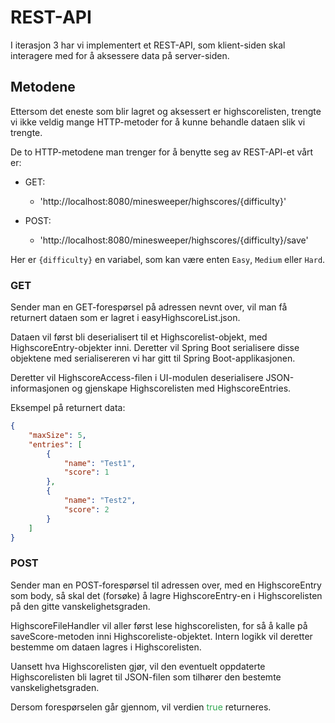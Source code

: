 
# REST-API


I iterasjon 3 har vi implementert et REST-API, som klient-siden skal interagere med for å aksessere data på server-siden.

  

## Metodene

Ettersom det eneste som blir lagret og aksessert er highscorelisten, trengte vi ikke veldig mange HTTP-metoder for å kunne behandle dataen slik vi trengte.

  

De to HTTP-metodene man trenger for å benytte seg av REST-API-et vårt er:

  

* GET:

    * 'http://localhost:8080/minesweeper/highscores/{difficulty}'

* POST:

    * 'http://localhost:8080/minesweeper/highscores/{difficulty}/save'

  

Her er `{difficulty}` en variabel, som kan være enten `Easy`, `Medium` eller `Hard`.

  

### GET

  

Sender man en GET-forespørsel på adressen nevnt over, vil man få returnert dataen som er lagret i easyHighscoreList.json.

Dataen vil først bli deserialisert til et Highscorelist-objekt, med HighscoreEntry-objekter inni. Deretter vil Spring Boot serialisere disse objektene med serialisereren vi har gitt til Spring Boot-applikasjonen. 

Deretter vil HighscoreAccess-filen i UI-modulen deserialisere JSON-informasjonen og gjenskape Highscorelisten med HighscoreEntries.

Eksempel på returnert data:
```json
{
    "maxSize": 5,
    "entries": [
        {
            "name": "Test1",
            "score": 1
        },
        {
            "name": "Test2",
            "score": 2
        }
    ]
}
```

### POST

Sender man en POST-forespørsel til adressen over, med en HighscoreEntry som body, så skal det (forsøke) å lagre HighscoreEntry-en i Highscorelisten på den gitte vanskelighetsgraden.

HighscoreFileHandler vil aller først lese highscorelisten, for så å kalle på saveScore-metoden inni Highscoreliste-objektet. Intern logikk vil deretter bestemme om dataen lagres i Highscorelisten.

Uansett hva Highscorelisten gjør, vil den eventuelt oppdaterte Highscorelisten bli lagret til JSON-filen som tilhører den bestemte vanskelighetsgraden.

Dersom forespørselen går gjennom, vil verdien <span style="color:rgb(50, 168, 82)">true</span> returneres.
